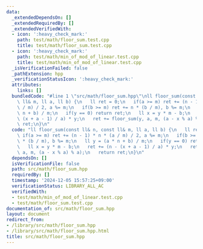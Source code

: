 ```yaml
---
data:
  _extendedDependsOn: []
  _extendedRequiredBy: []
  _extendedVerifiedWith:
  - icon: ':heavy_check_mark:'
    path: test/math/floor_sum.test.cpp
    title: test/math/floor_sum.test.cpp
  - icon: ':heavy_check_mark:'
    path: test/math/min_of_mod_of_linear.test.cpp
    title: test/math/min_of_mod_of_linear.test.cpp
  _isVerificationFailed: false
  _pathExtension: hpp
  _verificationStatusIcon: ':heavy_check_mark:'
  attributes:
    links: []
  bundledCode: "#line 1 \"src/math/floor_sum.hpp\"\nll floor_sum(const ll& n, const\
    \ ll& m, ll a, ll b) {\n   ll ret = 0;\n   if(a >= m) ret += (n - 1) * n * (a\
    \ / m) / 2, a %= m;\n   if(b >= m) ret += n * (b / m), b %= m;\n   ll y = (a *\
    \ n + b) / m;\n   if(y == 0) return ret;\n   ll x = y * m - b;\n   ret += (n -\
    \ (x + a - 1) / a) * y;\n   ret += floor_sum(y, a, m, (a - x % a) % a);\n   return\
    \ ret;\n}\n"
  code: "ll floor_sum(const ll& n, const ll& m, ll a, ll b) {\n   ll ret = 0;\n  \
    \ if(a >= m) ret += (n - 1) * n * (a / m) / 2, a %= m;\n   if(b >= m) ret += n\
    \ * (b / m), b %= m;\n   ll y = (a * n + b) / m;\n   if(y == 0) return ret;\n\
    \   ll x = y * m - b;\n   ret += (n - (x + a - 1) / a) * y;\n   ret += floor_sum(y,\
    \ a, m, (a - x % a) % a);\n   return ret;\n}\n"
  dependsOn: []
  isVerificationFile: false
  path: src/math/floor_sum.hpp
  requiredBy: []
  timestamp: '2024-12-05 15:57:25+09:00'
  verificationStatus: LIBRARY_ALL_AC
  verifiedWith:
  - test/math/min_of_mod_of_linear.test.cpp
  - test/math/floor_sum.test.cpp
documentation_of: src/math/floor_sum.hpp
layout: document
redirect_from:
- /library/src/math/floor_sum.hpp
- /library/src/math/floor_sum.hpp.html
title: src/math/floor_sum.hpp
---
```

